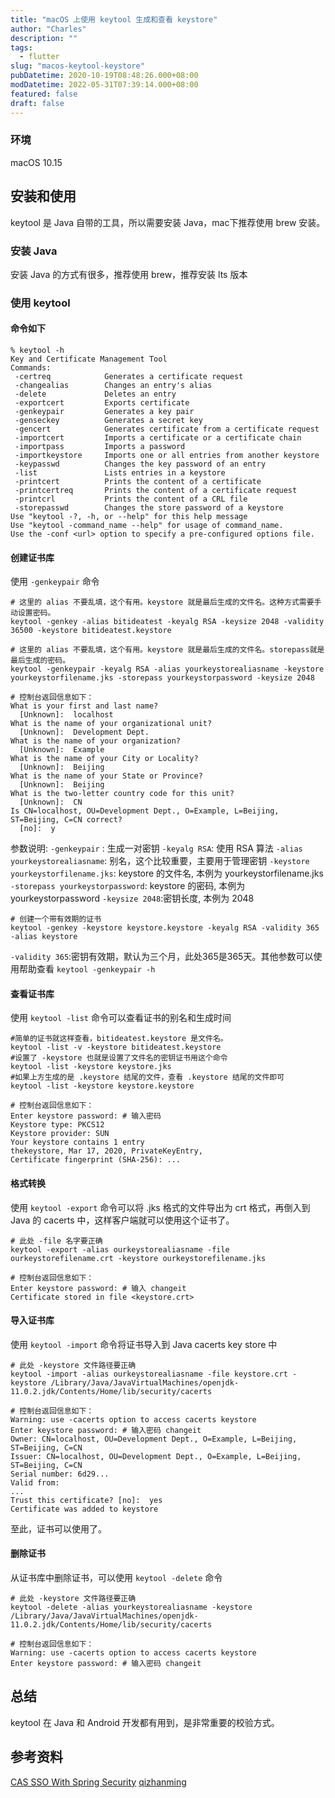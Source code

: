 ```yaml
---
title: "macOS 上使用 keytool 生成和查看 keystore"
author: "Charles"
description: ""
tags:
  - flutter
slug: "macos-keytool-keystore"
pubDatetime: 2020-10-19T08:48:26.000+08:00
modDatetime: 2022-05-31T07:39:14.000+08:00
featured: false
draft: false
---
```


### 环境

macOS 10.15

## 安装和使用

keytool 是 Java 自带的工具，所以需要安装 Java，mac下推荐使用 brew 安装。

### 安装 Java

安装 Java 的方式有很多，推荐使用 brew，推荐安装 lts 版本

### 使用 keytool

#### 命令如下

```shell
% keytool -h
Key and Certificate Management Tool
Commands:
 -certreq            Generates a certificate request
 -changealias        Changes an entry's alias
 -delete             Deletes an entry
 -exportcert         Exports certificate
 -genkeypair         Generates a key pair
 -genseckey          Generates a secret key
 -gencert            Generates certificate from a certificate request
 -importcert         Imports a certificate or a certificate chain
 -importpass         Imports a password
 -importkeystore     Imports one or all entries from another keystore
 -keypasswd          Changes the key password of an entry
 -list               Lists entries in a keystore
 -printcert          Prints the content of a certificate
 -printcertreq       Prints the content of a certificate request
 -printcrl           Prints the content of a CRL file
 -storepasswd        Changes the store password of a keystore
Use "keytool -?, -h, or --help" for this help message
Use "keytool -command_name --help" for usage of command_name.
Use the -conf <url> option to specify a pre-configured options file.
```

#### 创建证书库

使用 `-genkeypair` 命令

```shell
# 这里的 alias 不要乱填，这个有用。keystore 就是最后生成的文件名。这种方式需要手动设置密码。
keytool -genkey -alias bitideatest -keyalg RSA -keysize 2048 -validity 36500 -keystore bitideatest.keystore

# 这里的 alias 不要乱填，这个有用。keystore 就是最后生成的文件名。storepass就是最后生成的密码。
keytool -genkeypair -keyalg RSA -alias yourkeystorealiasname -keystore yourkeystorfilename.jks -storepass yourkeystorpassword -keysize 2048

# 控制台返回信息如下：
What is your first and last name?
  [Unknown]:  localhost
What is the name of your organizational unit?
  [Unknown]:  Development Dept.
What is the name of your organization?
  [Unknown]:  Example
What is the name of your City or Locality?
  [Unknown]:  Beijing
What is the name of your State or Province?
  [Unknown]:  Beijing
What is the two-letter country code for this unit?
  [Unknown]:  CN
Is CN=localhost, OU=Development Dept., O=Example, L=Beijing, ST=Beijing, C=CN correct?
  [no]:  y
```

参数说明:
`-genkeypair` : 生成一对密钥
`-keyalg RSA`: 使用 RSA 算法
`-alias yourkeystorealiasname`: 别名，这个比较重要，主要用于管理密钥
`-keystore yourkeystorfilename.jks`: keystore 的文件名, 本例为 yourkeystorfilename.jks
`-storepass yourkeystorpassword`: keystore 的密码, 本例为 yourkeystorpassword
`-keysize 2048`:密钥长度, 本例为 2048

```shell
# 创建一个带有效期的证书
keytool -genkey -keystore keystore.keystore -keyalg RSA -validity 365 -alias keystore
```

`-validity 365`:密钥有效期，默认为三个月，此处365是365天。其他参数可以使用帮助查看 `keytool -genkeypair -h`

#### 查看证书库

使用 `keytool -list` 命令可以查看证书的别名和生成时间

```shell
#简单的证书就这样查看，bitideatest.keystore 是文件名。
keytool -list -v -keystore bitideatest.keystore
#设置了 -keystore 也就是设置了文件名的密钥证书用这个命令
keytool -list -keystore keystore.jks
#如果上方生成的是 .keystore 结尾的文件，查看 .keystore 结尾的文件即可
keytool -list -keystore keystore.keystore

# 控制台返回信息如下：
Enter keystore password: # 输入密码
Keystore type: PKCS12
Keystore provider: SUN
Your keystore contains 1 entry
thekeystore, Mar 17, 2020, PrivateKeyEntry,
Certificate fingerprint (SHA-256): ...
```

#### 格式转换

使用 `keytool -export` 命令可以将 .jks 格式的文件导出为 crt 格式，再倒入到 Java 的 cacerts 中，这样客户端就可以使用这个证书了。

```shell
# 此处 -file 名字要正确
keytool -export -alias ourkeystorealiasname -file ourkeystorefilename.crt -keystore ourkeystorefilename.jks

# 控制台返回信息如下：
Enter keystore password: # 输入 changeit
Certificate stored in file <keystore.crt>
```

#### 导入证书库

使用 `keytool -import` 命令将证书导入到 Java cacerts key store 中

```shell
# 此处 -keystore 文件路径要正确
keytool -import -alias ourkeystorealiasname -file keystore.crt -keystore /Library/Java/JavaVirtualMachines/openjdk-11.0.2.jdk/Contents/Home/lib/security/cacerts

# 控制台返回信息如下：
Warning: use -cacerts option to access cacerts keystore
Enter keystore password: # 输入密码 changeit
Owner: CN=localhost, OU=Development Dept., O=Example, L=Beijing, ST=Beijing, C=CN
Issuer: CN=localhost, OU=Development Dept., O=Example, L=Beijing, ST=Beijing, C=CN
Serial number: 6d29...
Valid from:
...
Trust this certificate? [no]:  yes
Certificate was added to keystore
```

至此，证书可以使用了。

#### 删除证书

从证书库中删除证书，可以使用 `keytool -delete` 命令

```shell
# 此处 -keystore 文件路径要正确
keytool -delete -alias yourkeystorealiasname -keystore /Library/Java/JavaVirtualMachines/openjdk-11.0.2.jdk/Contents/Home/lib/security/cacerts

# 控制台返回信息如下：
Warning: use -cacerts option to access cacerts keystore
Enter keystore password: # 输入密码 changeit
```

## 总结

keytool 在 Java 和 Android 开发都有用到，是非常重要的校验方式。

## 参考资料

[CAS SSO With Spring Security](https://www.baeldung.com/spring-security-cas-sso)
[qizhanming](https://qizhanming.com/blog/2020/03/17/how-to-use-keytool-on-macos)
